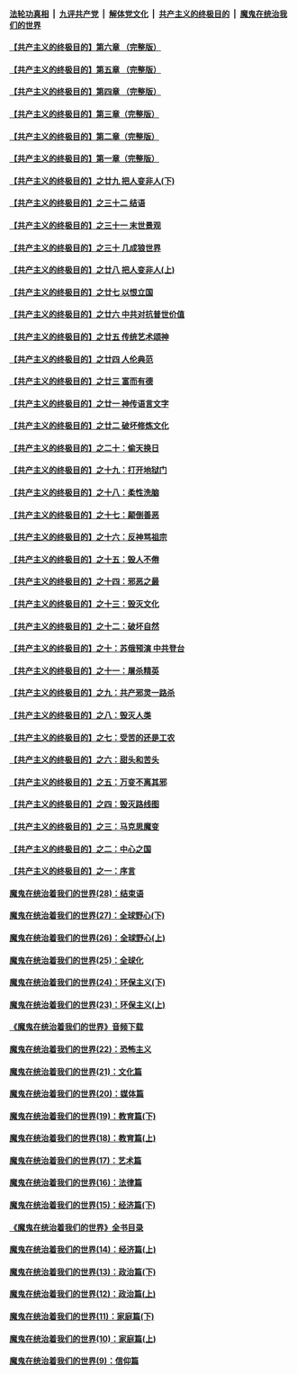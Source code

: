 ####  [法轮功真相](../../../../basic/blob/master/README.md?t=06181531) &nbsp;|&nbsp; [九评共产党](../../../../9ping.md/blob/master/README.md?t=06181531) &nbsp;|&nbsp; [解体党文化](../../../../jtdwh.md/blob/master/README.md?t=06181531)  &nbsp;|&nbsp; [共产主义的终极目的](../../../../gczydzjmd.md/blob/master/README.md?t=06181531) &nbsp;|&nbsp; [魔鬼在统治我们的世界](../../../../mgztzwmdsj.md/blob/master/README.md?t=06181531) 

#### [【共产主义的终极目的】第六章 （完整版）](../pages/nsc422/n11428913.md?t=06181531) 

#### [【共产主义的终极目的】第五章 （完整版）](../pages/nsc422/n11428912.md?t=06181531) 

#### [【共产主义的终极目的】第四章 （完整版）](../pages/nsc422/n11428907.md?t=06181531) 

#### [【共产主义的终极目的】第三章（完整版）](../pages/nsc422/n11428848.md?t=06181531) 

#### [【共产主义的终极目的】第二章（完整版）](../pages/nsc422/n11428831.md?t=06181531) 

#### [【共产主义的终极目的】第一章（完整版）](../pages/nsc422/n11417651.md?t=06181531) 

#### [【共产主义的终极目的】之廿九 把人变非人(下)](../pages/nsc422/n11344140.md?t=06181531) 

#### [【共产主义的终极目的】之三十二 结语](../pages/nsc422/n11360535.md?t=06181531) 

#### [【共产主义的终极目的】之三十一 末世景观](../pages/nsc422/n11351129.md?t=06181531) 

#### [【共产主义的终极目的】之三十 几成狼世界](../pages/nsc422/n11348280.md?t=06181531) 

#### [【共产主义的终极目的】之廿八 把人变非人(上)](../pages/nsc422/n11340492.md?t=06181531) 

#### [【共产主义的终极目的】之廿七 以恨立国](../pages/nsc422/n11336944.md?t=06181531) 

#### [【共产主义的终极目的】之廿六 中共对抗普世价值](../pages/nsc422/n11324785.md?t=06181531) 

#### [【共产主义的终极目的】之廿五 传统艺术颂神](../pages/nsc422/n11296396.md?t=06181531) 

#### [【共产主义的终极目的】之廿四 人伦典范](../pages/nsc422/n11296397.md?t=06181531) 

#### [【共产主义的终极目的】之廿三 富而有德](../pages/nsc422/n11283598.md?t=06181531) 

#### [【共产主义的终极目的】之廿一 神传语言文字](../pages/nsc422/n11263265.md?t=06181531) 

#### [【共产主义的终极目的】之廿二 破坏修炼文化](../pages/nsc422/n11245728.md?t=06181531) 

#### [【共产主义的终极目的】之二十：偷天换日](../pages/nsc422/n11238846.md?t=06181531) 

#### [【共产主义的终极目的】之十九：打开地狱门](../pages/nsc422/n11206376.md?t=06181531) 

#### [【共产主义的终极目的】之十八：柔性洗脑](../pages/nsc422/n11199994.md?t=06181531) 

#### [【共产主义的终极目的】之十七：颠倒善恶](../pages/nsc422/n11179782.md?t=06181531) 

#### [【共产主义的终极目的】之十六：反神骂祖宗](../pages/nsc422/n11166798.md?t=06181531) 

#### [【共产主义的终极目的】之十五：毁人不倦](../pages/nsc422/n11166792.md?t=06181531) 

#### [【共产主义的终极目的】之十四：邪恶之最](../pages/nsc422/n11150249.md?t=06181531) 

#### [【共产主义的终极目的】之十三：毁灭文化](../pages/nsc422/n11135227.md?t=06181531) 

#### [【共产主义的终极目的】之十二：破坏自然](../pages/nsc422/n11135214.md?t=06181531) 

#### [【共产主义的终极目的】之十：苏俄预演 中共登台](../pages/nsc422/n11118424.md?t=06181531) 

#### [【共产主义的终极目的】之十一：屠杀精英](../pages/nsc422/n11118442.md?t=06181531) 

#### [【共产主义的终极目的】之九：共产邪灵一路杀](../pages/nsc422/n11114139.md?t=06181531) 

#### [【共产主义的终极目的】之八：毁灭人类](../pages/nsc422/n11108503.md?t=06181531) 

#### [【共产主义的终极目的】之七：受苦的还是工农](../pages/nsc422/n11101809.md?t=06181531) 

#### [【共产主义的终极目的】之六：甜头和苦头](../pages/nsc422/n11096971.md?t=06181531) 

#### [【共产主义的终极目的】之五：万变不离其邪](../pages/nsc422/n11091285.md?t=06181531) 

#### [【共产主义的终极目的】之四：毁灭路线图](../pages/nsc422/n11086284.md?t=06181531) 

#### [【共产主义的终极目的】之三：马克思魔变](../pages/nsc422/n11061941.md?t=06181531) 

#### [【共产主义的终极目的】之二：中心之国](../pages/nsc422/n11047728.md?t=06181531) 

#### [【共产主义的终极目的】之一：序言](../pages/nsc422/n11086077.md?t=06181531) 

#### [魔鬼在统治着我们的世界(28)：结束语](../pages/nsc422/n10936246.md?t=06181531) 

#### [魔鬼在统治着我们的世界(27)：全球野心(下)](../pages/nsc422/n10928319.md?t=06181531) 

#### [魔鬼在统治着我们的世界(26)：全球野心(上)](../pages/nsc422/n10900318.md?t=06181531) 

#### [魔鬼在统治着我们的世界(25)：全球化](../pages/nsc422/n10788205.md?t=06181531) 

#### [魔鬼在统治着我们的世界(24)：环保主义(下)](../pages/nsc422/n10695307.md?t=06181531) 

#### [魔鬼在统治着我们的世界(23)：环保主义(上)](../pages/nsc422/n10688613.md?t=06181531) 

#### [《魔鬼在统治着我们的世界》音频下载](../pages/nsc422/n10635553.md?t=06181531) 

#### [魔鬼在统治着我们的世界(22)：恐怖主义](../pages/nsc422/n10614727.md?t=06181531) 

#### [魔鬼在统治着我们的世界(21)：文化篇](../pages/nsc422/n10597706.md?t=06181531) 

#### [魔鬼在统治着我们的世界(20)：媒体篇](../pages/nsc422/n10586579.md?t=06181531) 

#### [魔鬼在统治着我们的世界(19)：教育篇(下)](../pages/nsc422/n10564808.md?t=06181531) 

#### [魔鬼在统治着我们的世界(18)：教育篇(上)](../pages/nsc422/n10526970.md?t=06181531) 

#### [魔鬼在统治着我们的世界(17)：艺术篇](../pages/nsc422/n10499093.md?t=06181531) 

#### [魔鬼在统治着我们的世界(16)：法律篇](../pages/nsc422/n10485969.md?t=06181531) 

#### [魔鬼在统治着我们的世界(15)：经济篇(下)](../pages/nsc422/n10469975.md?t=06181531) 

#### [《魔鬼在统治着我们的世界》全书目录](../pages/nsc422/n10464261.md?t=06181531) 

#### [魔鬼在统治着我们的世界(14)：经济篇(上)](../pages/nsc422/n10457370.md?t=06181531) 

#### [魔鬼在统治着我们的世界(13)：政治篇(下)](../pages/nsc422/n10448270.md?t=06181531) 

#### [魔鬼在统治着我们的世界(12)：政治篇(上)](../pages/nsc422/n10444576.md?t=06181531) 

#### [魔鬼在统治着我们的世界(11)：家庭篇(下)](../pages/nsc422/n10440961.md?t=06181531) 

#### [魔鬼在统治着我们的世界(10)：家庭篇(上)](../pages/nsc422/n10435448.md?t=06181531) 

#### [魔鬼在统治着我们的世界(9)：信仰篇](../pages/nsc422/n10432159.md?t=06181531) 

